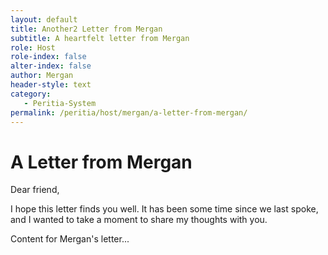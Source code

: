```yaml
---
layout: default
title: Another2 Letter from Mergan
subtitle: A heartfelt letter from Mergan
role: Host
role-index: false
alter-index: false
author: Mergan
header-style: text
category: 
   - Peritia-System
permalink: /peritia/host/mergan/a-letter-from-mergan/
---
```

# A Letter from Mergan

Dear friend,

I hope this letter finds you well. It has been some time since we last spoke, and I wanted to take a moment to share my thoughts with you.

Content for Mergan's letter...
